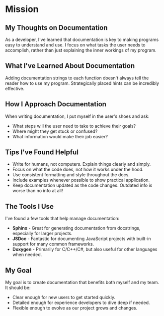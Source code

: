 # Mission

## My Thoughts on Documentation
As a developer, I've learned that documentation is key to making programs easy to understand and use. I focus on what tasks the user needs to accomplish, rather than just explaining the inner workings of my program.

## What I've Learned About Documentation
Adding documentation strings to each function doesn't always tell the reader how to use my program. Strategically placed hints can be incredibly effective.

## How I Approach Documentation
When writing documentation, I put myself in the user's shoes and ask:

* What steps will the user need to take to achieve their goals?
* Where might they get stuck or confused?
* What information would make their job easier?

## Tips I've Found Helpful
* Write for humans, not computers. Explain things clearly and simply.
* Focus on what the code does, not how it works under the hood.
* Use consistent formatting and style throughout the docs.
* Include examples whenever possible to show practical application.
* Keep documentation updated as the code changes. Outdated info is worse than no info at all!

## The Tools I Use
I've found a few tools that help manage documentation:

* **Sphinx** - Great for generating documentation from docstrings, especially for larger projects.
* **JSDoc** - Fantastic for documenting JavaScript projects with built-in support for many common frameworks.
* **Doxygen** - Primarily for C/C++/C#, but also useful for other languages when needed.

## My Goal
My goal is to create documentation that benefits both myself and my team. It should be:

* Clear enough for new users to get started quickly.
* Detailed enough for experience developers to dive deep if needed.
* Flexible enough to evolve as our project grows and changes.